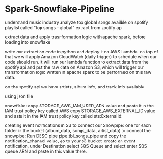 # Spark-Snowflake-Pipeline

understand music industry
analyze top global songs availble on spotify playlist called "top songs - global"
extract from spotify api

extract data and apply trasnformation logic with apache spark, before loading into snowflake

write our extraction code in python and deploy it on AWS Lambda. on top of that we will apply Amazon CloudWatch (daily trigger) to schedule when our code should run. it will run our lambda function to extract data from the spotify api and put the raw data on Amazon S3, which will trigger our transformation logic written in apache spark to be performed on this raw data.

on the spotify api we have artists, album info, and track info available

using json file


snowflake:
copy STORAGE_AWS_IAM_USER_ARN value and paste it in the IAM trust policy key called AWS
copy STORAGE_AWS_EXTERNAL_ID value and aste it in the IAM trust policy key called sts:ExternalId:

creating event notifications in S3 to connect our Snowpipe: one for each folder in the bucket (album_data, songs_data, artist_data)
to connect the snowpipe: Run DESC pipe pipe.tbl_songs_pipe and copy the notification_channel value, go to your s3 bucket, create an event notification, under Destination select SQS Queue and select enter SQS queue ARN and paste in this value there.
